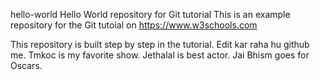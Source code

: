  hello-world
Hello World repository for Git tutorial
This is an example repository for the Git tutoial on https://www.w3schools.com

This repository is built step by step in the tutorial. 
Edit kar raha hu github me.
Tmkoc is my favorite show.
Jethalal is best actor.
Jai Bhism goes for Oscars.
